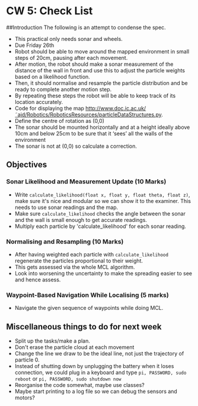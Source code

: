 # CW 5: Check List

##Introduction
The following is an attempt to condense the spec.
* This practical only needs sonar and wheels.
* Due Friday 26th
* Robot should be able to move around the mapped environment in small steps of 20cm, pausing after each movement.
* After motion, the robot should make a sonar measurement of the distance of the wall in front and use this to adjust the particle weights based on a likelihood function.
*  Then, it should normalise and resample the particle distribution and be ready to complete another motion step.
*  By repeating these steps the robot will be able to keep track of its location accurately.
* Code for displaying the map http://www.doc.ic.ac.uk/˜ajd/Robotics/RoboticsResources/particleDataStructures.py.
* Define the centre of rotation as (0,0)
* The sonar should be mounted horizontally and at a height ideally
above 10cm and below 25cm to be sure that it ‘sees’ all the walls of the environment
* The sonar is not at (0,0) so calculate a correction.

## Objectives

###  Sonar Likelihood and Measurement Update (10 Marks)
* Write `calculate_likelihood(float x, float y, float theta, float z)`, make sure it's nice and modular so we can show it to the examiner. This needs to use sonar readings and the map.
* Make sure `calculate_likelihood` checks the angle between the sonar and the wall is small enough to get accurate readings.
* Multiply each particle by 'calculate_likelihood' for each sonar reading.

### Normalising and Resampling (10 Marks)
* After having weighted each particle with `calculate_likelihood` regenerate the particles proportional to their weight.
* This gets assessed via the whole MCL algorithm.
* Look into worsening the uncertainty to make the spreading easier to see and hence assess.

### Waypoint-Based Navigation While Localising (5 marks)
* Navigate the given sequence of waypoints while doing MCL.

## Miscellaneous things to do for next week
* Split up the tasks/make a plan.
* Don't erase the particle cloud at each movement
* Change the line we draw to be the ideal line, not just the trajectory of particle 0.
* Instead of shutting down by unplugging the battery when it loses connection, we could plug in a keyboard and type `pi, PASSWORD, sudo reboot` or `pi, PASSWORD, sudo shutdown now`
* Reorganise the code somewhat, maybe use classes?
* Maybe start printing to a log file so we can debug the sensors and motors?
